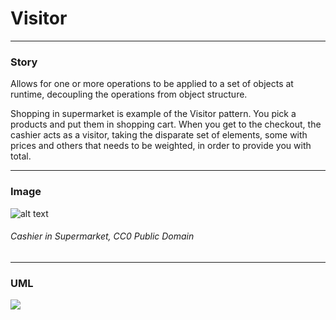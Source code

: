 # Visitor

---

### Story 


Allows for one or more operations to be applied to a set of objects at runtime, decoupling the operations from object structure.

Shopping in supermarket is example of the Visitor pattern. 
You pick a products and put them in shopping cart. When you get to the checkout, the cashier acts as a visitor, taking the 
disparate set of elements, some with prices and others that needs to be weighted, in order to provide you with total.


---

### Image 


![alt text](http://www.design-patterns-stories.com/assets/img/image/visitor.jpg "Cashier in Supermarket")  
###### Cashier in Supermarket, CC0 Public Domain


---

### UML 
[![](http://www.design-patterns-stories.com/assets/img/uml/visitor.png)](http://www.design-patterns-stories.com/assets/img/uml/visitor.png)

